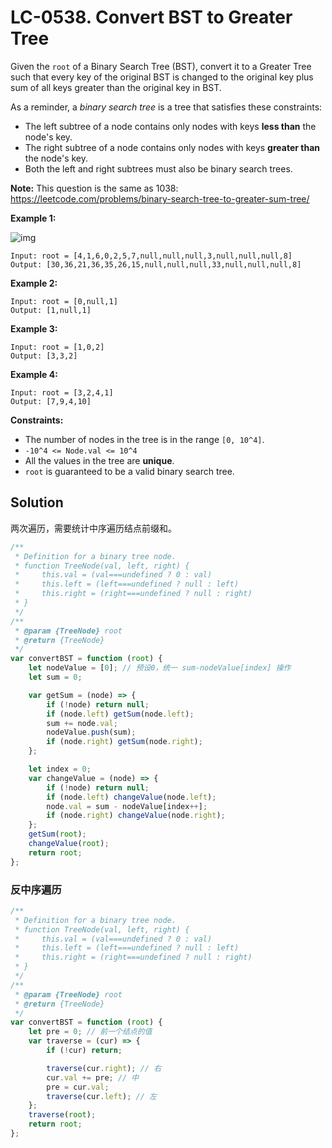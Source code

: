 # LC-0538. Convert BST to Greater Tree

Given the `root` of a Binary Search Tree (BST), convert it to a Greater Tree such that every key of the original BST is changed to the original key plus sum of all keys greater than the original key in BST.

As a reminder, a _binary search tree_ is a tree that satisfies these constraints:

-   The left subtree of a node contains only nodes with keys **less than** the node's key.
-   The right subtree of a node contains only nodes with keys **greater than** the node's key.
-   Both the left and right subtrees must also be binary search trees.

**Note:** This question is the same as 1038: https://leetcode.com/problems/binary-search-tree-to-greater-sum-tree/

**Example 1:**

![img](https://assets.leetcode.com/uploads/2019/05/02/tree.png)

```
Input: root = [4,1,6,0,2,5,7,null,null,null,3,null,null,null,8]
Output: [30,36,21,36,35,26,15,null,null,null,33,null,null,null,8]
```

**Example 2:**

```
Input: root = [0,null,1]
Output: [1,null,1]
```

**Example 3:**

```
Input: root = [1,0,2]
Output: [3,3,2]
```

**Example 4:**

```
Input: root = [3,2,4,1]
Output: [7,9,4,10]
```

**Constraints:**

-   The number of nodes in the tree is in the range `[0, 10^4]`.
-   `-10^4 <= Node.val <= 10^4`
-   All the values in the tree are **unique**.
-   `root` is guaranteed to be a valid binary search tree.

## Solution

两次遍历，需要统计中序遍历结点前缀和。

```javascript
/**
 * Definition for a binary tree node.
 * function TreeNode(val, left, right) {
 *     this.val = (val===undefined ? 0 : val)
 *     this.left = (left===undefined ? null : left)
 *     this.right = (right===undefined ? null : right)
 * }
 */
/**
 * @param {TreeNode} root
 * @return {TreeNode}
 */
var convertBST = function (root) {
    let nodeValue = [0]; // 预设0，统一 sum-nodeValue[index] 操作
    let sum = 0;

    var getSum = (node) => {
        if (!node) return null;
        if (node.left) getSum(node.left);
        sum += node.val;
        nodeValue.push(sum);
        if (node.right) getSum(node.right);
    };

    let index = 0;
    var changeValue = (node) => {
        if (!node) return null;
        if (node.left) changeValue(node.left);
        node.val = sum - nodeValue[index++];
        if (node.right) changeValue(node.right);
    };
    getSum(root);
    changeValue(root);
    return root;
};
```

### 反中序遍历

```javascript
/**
 * Definition for a binary tree node.
 * function TreeNode(val, left, right) {
 *     this.val = (val===undefined ? 0 : val)
 *     this.left = (left===undefined ? null : left)
 *     this.right = (right===undefined ? null : right)
 * }
 */
/**
 * @param {TreeNode} root
 * @return {TreeNode}
 */
var convertBST = function (root) {
    let pre = 0; // 前一个结点的值
    var traverse = (cur) => {
        if (!cur) return;

        traverse(cur.right); // 右
        cur.val += pre; // 中
        pre = cur.val;
        traverse(cur.left); // 左
    };
    traverse(root);
    return root;
};
```
